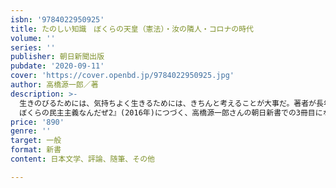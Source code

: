 ```yaml
---
isbn: '9784022950925'
title: たのしい知識　ぼくらの天皇（憲法）・汝の隣人・コロナの時代
volume: ''
series: ''
publisher: 朝日新聞出版
pubdate: '2020-09-11'
cover: 'https://cover.openbd.jp/9784022950925.jpg'
author: 高橋源一郎／著
description: >-
  生きのびるためには、気持ちよく生きるためには、きちんと考えることが大事だ。著者が長年あたためてきた、ともに学ぶための「教科書」。明仁天皇のビデオメッセージと憲法9条の秘密とは?　隣国「韓国・朝鮮」への旅で「宗主国」と「植民地」の小説を読み解く。ウイルスの災禍をデフォー、カミュ、スペイン風邪に遡り、たどりつく終焉、忘却、記憶、ことば。政治・社会のゆるがせに出来ない問題をもう一歩、深く考えるための3つの旅。■本書は『ぼくらの民主主義なんだぜ』(2015年)『丘の上のバカ
  ぼくらの民主主義なんだぜ2』(2016年)につづく、高橋源一郎さんの朝日新書での3冊目になります。天皇、憲法、韓国・朝鮮、戦争、そして、コロナ禍をほんとうに「知る」ための本です。ずっと待っていたぼくらを自由にしてくれる世界でいちばん素敵な知の「教科書」■内容紹介＊ぼくらの天皇（憲法）なんだぜ「天皇」ってなんだ？／「憲法」ってなんだ？／わからないから世界の「憲法」をまとめて読んでみた／９条の「秘密」／ぼくたちには新しい「憲法」が必要なんだ＊汝の隣人ぼくたちの知らない隣人たち／「韓国・朝鮮」への長い旅、のはじまり／ふたつの国の「あいだ」で書かれたことば／「宗主国」の作家の哀しみ、「植民地」の人たちの苦しみ／かすかな声、見たことのない風景＊コロナの時代を生きるには「コロナの時代」について考えるためには／ぼくらが「それ」をほんとうに知るためにはどうしたらいいんだろう／歴史を遡る／「地に足を着けたままで」考える／死の影の下で／終焉、忘却、記憶、ことば／「死の都」に一人で留まる
price: '890'
genre: ''
target: 一般
format: 新書
content: 日本文学、評論、随筆、その他

---
```

